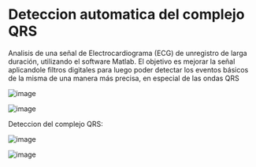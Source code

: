 # Deteccion automatica del complejo QRS
Analisis de una señal de Electrocardiograma (ECG) de unregistro de larga duración, utilizando el software Matlab. El objetivo es mejorar la señal aplicandole filtros digitales para luego poder detectar los eventos básicos de la misma de una manera más precisa, en especial de las ondas QRS

![image](https://user-images.githubusercontent.com/50753891/106315127-8c3ee980-6249-11eb-93ac-78901fa33286.png)

![image](https://user-images.githubusercontent.com/50753891/106315234-b7c1d400-6249-11eb-825c-f43c23893286.png)

Deteccion del complejo QRS:

![image](https://user-images.githubusercontent.com/50753891/106315303-d1fbb200-6249-11eb-88c0-029048c902c7.png)


![image](https://user-images.githubusercontent.com/50753891/106315542-22730f80-624a-11eb-9c9c-c26708aa3bdc.png)
